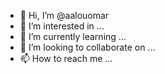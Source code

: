 - 👋 Hi, I’m @aalouomar
- 👀 I’m interested in ...
- 🌱 I’m currently learning ...
- 💞️ I’m looking to collaborate on ...
- 📫 How to reach me ...

<!---
aalouomar/aalouomar is a ✨ special ✨ repository because its `README.md` (this file) appears on your GitHub profile.
You can click the Preview link to take a look at your changes.
--->
